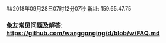 ##2018年09月28日07时12分07秒 新址: 159.65.47.75
### 兔友常见问题及解答: https://github.com/wanggonging/d/blob/w/FAQ.md
